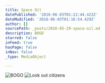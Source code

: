 ```yaml
---
title: Space Oil
datePublished: '2016-06-03T01:22:44.423Z'
dateModified: '2016-06-03T01:16:54.429Z'
author: []
sourcePath: _posts/2016-05-29-space-oil.md
description: BOGO
starred: false
inFeed: true
hasPage: false
inNav: false
_type: MediaObject

---
```

![BOGO](https://the-grid-user-content.s3-us-west-2.amazonaws.com/c0fd341f-e87f-4402-8d42-8e8975ec15d8.jpg)
![Look out citizens](https://the-grid-user-content.s3-us-west-2.amazonaws.com/4a898424-d3a1-4ebd-a73c-1482ede16138.jpg)